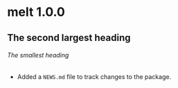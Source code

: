 # melt 1.0.0
## The second largest heading
###### The smallest heading
* Added a `NEWS.md` file to track changes to the package.
